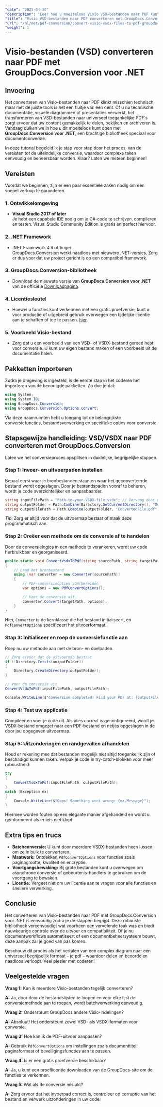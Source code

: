 ```yaml
---
"date": "2025-04-30"
"description": "Leer hoe u moeiteloos Visio VSD-bestanden naar PDF kunt converteren met GroupDocs.Conversion voor .NET. Deze handleiding behandelt de installatie, configuratie en praktische gebruiksvoorbeelden."
"title": "Visio VSD-bestanden naar PDF converteren met GroupDocs.Conversion voor .NET&#58; een uitgebreide handleiding"
"url": "/nl/net/pdf-conversion/convert-visio-vsdx-files-to-pdf-groupdocs-net/"
"weight": 1
---
```


# Visio-bestanden (VSD) converteren naar PDF met GroupDocs.Conversion voor .NET

## Invoering

Het converteren van Visio-bestanden naar PDF klinkt misschien technisch, maar met de juiste tools is het een fluitje van een cent. Of u nu technische documentatie, visuele diagrammen of presentaties verwerkt, het transformeren van VSD-bestanden naar universeel toegankelijke PDF's zorgt ervoor dat uw content gemakkelijk te delen, bekijken en archiveren is. Vandaag duiken we in hoe u dit moeiteloos kunt doen met **GroupDocs.Conversion voor .NET**, een krachtige bibliotheek speciaal voor documentconversie.

In deze tutorial begeleid ik je stap voor stap door het proces, van de vereisten tot de uiteindelijke conversie, waardoor complexe taken eenvoudig en beheersbaar worden. Klaar? Laten we meteen beginnen!

## Vereisten

Voordat we beginnen, zijn er een paar essentiële zaken nodig om een soepel verloop te garanderen.

### 1. Ontwikkelomgeving

- **Visual Studio 2017 of later**  
Je hebt een capabele IDE nodig om je C#-code te schrijven, compileren en testen. Visual Studio Community Edition is gratis en perfect hiervoor.

### 2. .NET Framework

- .NET Framework 4.6 of hoger  
GroupDocs.Conversion werkt naadloos met nieuwere .NET-versies. Zorg er dus voor dat uw project gericht is op een compatibel framework.

### 3. GroupDocs.Conversion-bibliotheek

- Download de nieuwste versie van **GroupDocs.Conversion voor .NET** van de officiële [Downloadpagina](https://releases.groupdocs.com/conversion/net/).

### 4. Licentiesleutel

- Hoewel u functies kunt verkennen met een gratis proefversie, kunt u voor productie of uitgebreid gebruik overwegen een tijdelijke licentie aan te schaffen of toe te passen. [hier](https://purchase.groupdocs.com/temporary-license/).

### 5. Voorbeeld Visio-bestand

- Zorg dat u een voorbeeld van een VSD- of VSDX-bestand gereed hebt voor conversie. U kunt uw eigen bestand maken of een voorbeeld uit de documentatie halen.

## Pakketten importeren

Zodra je omgeving is ingesteld, is de eerste stap in het coderen het importeren van de benodigde pakketten. Zo doe je dat:

```csharp
using System;
using System.IO;
using GroupDocs.Conversion;
using GroupDocs.Conversion.Options.Convert;
```

Via deze naamruimten hebt u toegang tot de belangrijkste conversiefuncties, bestandsverwerking en specifieke opties voor conversie.

## Stapsgewijze handleiding: VSD/VSDX naar PDF converteren met GroupDocs.Conversion

Laten we het conversieproces opsplitsen in duidelijke, begrijpelijke stappen.

### Stap 1: Invoer- en uitvoerpaden instellen

Bepaal eerst waar je bronbestanden staan en waar het geconverteerde bestand wordt opgeslagen. Door je bestandspaden vooraf te beheren, wordt je code overzichtelijker en aanpasbaarder.

```csharp
string inputFilePath = "Path-to-your-VSDX-file.vsdx"; // Vervang door uw daadwerkelijke bestandspad
string outputFolder = Path.Combine(Directory.GetCurrentDirectory(), "Output");
string outputFilePath = Path.Combine(outputFolder, "ConvertedFile.pdf");
```

*Tip:* Zorg er altijd voor dat de uitvoermap bestaat of maak deze programmatisch aan.

### Stap 2: Creëer een methode om de conversie af te handelen

Door de conversielogica in een methode te verankeren, wordt uw code herbruikbaar en georganiseerd.

```csharp
public static void ConvertVsdxToPdf(string sourcePath, string targetPath)
{
    // Laad het bronbestand
    using (var converter = new Converter(sourcePath))
    {
        // PDF-conversieopties voorbereiden
        var options = new PdfConvertOptions();

        // Voer de conversie uit
        converter.Convert(targetPath, options);
    }
}
```

Hier, `Converter` is de kernklasse die het bestand initialiseert, en `PdfConvertOptions` specificeert het uitvoerformaat.

### Stap 3: Initialiseer en roep de conversiefunctie aan

Roep nu uw methode aan met de bron- en doelpaden.

```csharp
// Zorg ervoor dat de uitvoermap bestaat
if (!Directory.Exists(outputFolder))
{
    Directory.CreateDirectory(outputFolder);
}

// Voer de conversie uit
ConvertVsdxToPdf(inputFilePath, outputFilePath);

Console.WriteLine($"Conversion completed! Find your PDF at: {outputFilePath}");
```

### Stap 4: Test uw applicatie

Compileer en voer je code uit. Als alles correct is geconfigureerd, wordt je VSDX-bestand omgezet naar een PDF-bestand en netjes opgeslagen in de door jou opgegeven uitvoermap.

### Stap 5: Uitzonderingen en randgevallen afhandelen

Houd er rekening mee dat bestanden mogelijk niet altijd toegankelijk zijn of beschadigd kunnen raken. Verpak je code in try-catch-blokken voor meer robuustheid:

```csharp
try
{
    ConvertVsdxToPdf(inputFilePath, outputFilePath);
}
catch (Exception ex)
{
    Console.WriteLine($"Oops! Something went wrong: {ex.Message}");
}
```

Hiermee worden fouten op een elegante manier afgehandeld en wordt u geïnformeerd als er iets niet klopt.

## Extra tips en trucs

- **Batchconversie:** U kunt door meerdere VSDX-bestanden heen lussen om ze in bulk te converteren.
- **Maatwerk:** Ontdekken `PdfConvertOptions` voor functies zoals paginagrootte, kwaliteit en encryptie.
- **Voortgangsbewaking:** Bij grote bestanden kunt u overwegen om asynchrone conversie of gebeurtenis-handlers te gebruiken om de voortgang te bewaken.
- **Licentie:** Vergeet niet om uw licentie aan te vragen voor alle functies en snellere verwerking.

## Conclusie

Het converteren van Visio-bestanden naar PDF met GroupDocs.Conversion voor .NET is eenvoudig zodra je de stappen begrijpt. Deze robuuste bibliotheek vereenvoudigt wat voorheen een vervelende taak was en biedt nauwkeurige controle over de uitvoer en compatibiliteit. Of je nu documentworkflows automatiseert of een documentbeheersysteem bouwt, deze aanpak zal je goed van pas komen.

Beschouw dit proces als het vertalen van een complex diagram naar een universeel begrijpelijk formaat – je pdf – waardoor delen en beoordelen naadloos verloopt. Veel plezier met coderen!

## Veelgestelde vragen

**Vraag 1:** Kan ik meerdere Visio-bestanden tegelijk converteren?  

**A:** Ja, door door de bestandslijsten te loopen en voor elke lijst de conversiemethode aan te roepen, wordt batchverwerking eenvoudig.

**Vraag 2:** Ondersteunt GroupDocs andere Visio-indelingen?  

**A:** Absoluut! Het ondersteunt zowel VSD- als VSDX-formaten voor conversie.

**Vraag 3:** Hoe kan ik de PDF-uitvoer aanpassen?  

**A:** Gebruik `PdfConvertOptions` om instellingen zoals documenttitel, paginaformaat of beveiligingsfuncties aan te passen.

**Vraag 4:** Is er een gratis proefversie beschikbaar?  

**A:** Ja, u kunt een proeflicentie downloaden van de GroupDocs-site om de functies te verkennen.

**Vraag 5:** Wat als de conversie mislukt?  

**A:** Zorg ervoor dat het invoerpad correct is, controleer op corruptie van het bestand en verwerk uitzonderingen in uw code.